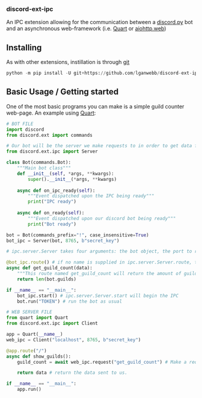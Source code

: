 ### discord-ext-ipc

An IPC extension allowing for the communication between a [discord.py](https://discordpy.readthedocs.io/en/latest/) bot and an asynchronous web-framework (i.e. [Quart](https://pgjones.gitlab.io/quart/) or [aiohttp.web](https://docs.aiohttp.org/en/stable/web_quickstart.html))

## Installing

As with other extensions, instillation is through [git](https://git-scm.com)

```py
python -m pip install -U git+https://github.com/lganwebb/discord-ext-ipc
```

## Basic Usage / Getting started

One of the most basic programs you can make is a simple guild counter web-page. An example using [Quart](https://pgjones.gitlab.io/quart/):

```py
# BOT FILE
import discord
from discord.ext import commands

# Our bot will be the server we make requests to in order to get data from it.
from discord.ext.ipc import Server

class Bot(commands.Bot):
    """Main bot class"""
    def __init__(self, *args, **kwargs):
        super().__init__(*args, **kwargs)
    
    async def on_ipc_ready(self):
        """Event dispatched upon the IPC being ready"""
        print("IPC ready")
    
    async def on_ready(self):
        """Event dispatched upon our discord bot being ready"""
        print("Bot ready")

bot = Bot(commands_prefix="!", case_insensitive=True)
bot_ipc = Server(bot, 8765, b"secret_key")

# ipc.server.Server takes four arguments: the bot object, the port to run the IPC on, and a secret key used to authenticate client connections (seen in the web server file).

@bot_ipc.route() # if no name is supplied in ipc.server.Server.route, the function name will become the route name.
async def get_guild_count(data):
    """This route named get_guild_count will return the amount of guilds our bot is in"""
    return len(bot.guilds)

if __name__ == "__main__":
    bot_ipc.start() # ipc.server.Server.start will begin the IPC
    bot.run("TOKEN") # run the bot as usual
```

```py
# WEB SERVER FILE
from quart import Quart
from discord.ext.ipc import Client

app = Quart(__name__)
web_ipc = Client("localhost", 8765, b"secret_key")

@app.route("/")
async def show_guilds():
    guild_count = await web_ipc.request("get_guild_count") # Make a request to get the bot's IPC get_guild_count route.

    return data # return the data sent to us.

if __name__ == "__main__":
    app.run()
```
